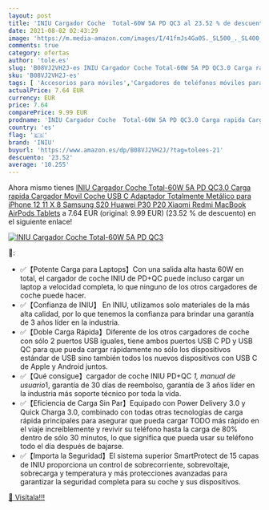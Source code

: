 ```yaml
---
layout: post
title: 'INIU Cargador Coche  Total-60W 5A PD QC3 al 23.52 % de descuento'
date: 2021-08-02 02:43:29
image: 'https://m.media-amazon.com/images/I/41fmJs4Ga0S._SL500_._SL400_.jpg'
comments: true
category: ofertas
author: 'tole.es'
slug: 'B08VJ2VH2J-es INIU Cargador Coche Total-60W 5A PD QC3.0 Carga rapida...'
sku: 'B08VJ2VH2J-es'
tags: [ 'Accesorios para móviles','Cargadores de teléfonos móviles para coches','Cargadores para móviles','Comunicación móvil y accesorios','Electrónica','iniu','iphone', ]
actualPrice: 7.64 EUR
currency: EUR
price: 7.64
comparePrice: 9.99 EUR
prodname: 'INIU Cargador Coche  Total-60W 5A PD QC3.0 Carga rapida Cargador Movil Coche USB C  Adaptador Totalmente Metálico para iPhone 12 11 X 8 Samsung S20 Huawei P30 P20 Xiaomi Redmi MacBook AirPods Tablets'
country: 'es'
flag: '🇪🇸'
brand: 'INIU'
buyurl: 'https://www.amazon.es/dp/B08VJ2VH2J/?tag=tolees-21'
descuento: '23.52'
average: '10.255'
---
```


Ahora mismo tienes [INIU Cargador Coche  Total-60W 5A PD QC3.0 Carga rapida Cargador Movil Coche USB C  Adaptador Totalmente Metálico para iPhone 12 11 X 8 Samsung S20 Huawei P30 P20 Xiaomi Redmi MacBook AirPods Tablets](https://www.amazon.es/dp/B08VJ2VH2J/?tag=tolees-21) a 7.64 EUR (original: 9.99 EUR) (23.52 %  de descuento) en el siguiente enlace!

[![INIU Cargador Coche  Total-60W 5A PD QC3](https://m.media-amazon.com/images/I/41fmJs4Ga0S._SL500_._SL400_.jpg)](https://www.amazon.es/dp/B08VJ2VH2J/?tag=tolees-21)

🔎:

- ✅【Potente Carga para Laptops】Con una salida alta hasta 60W en total, el cargador de coche INIU de PD+QC puede incluso cargar un laptop a velocidad completa, lo que ninguno de los otros cargadores de coche puede hacer.
- ✅【Confianza de INIU】 En INIU, utilizamos solo materiales de la más alta calidad, por lo que tenemos la confianza para brindar una garantía de 3 años líder en la industria.
- ✅【Doble Carga Rápida】Diferente de los otros cargadores de coche con sólo 2 puertos USB iguales, tiene ambos puertos USB C PD y USB QC para que pueda cargar rápidamente no sólo los dispositivos estándar de USB sino también todos los nuevos dispositivos con USB C de Apple y Android juntos.
- ✅【Qué consigue】cargador de coche INIU PD+QC *1, manual de usuario*1, garantía de 30 días de reembolso, garantía de 3 años líder en la industria más soporte técnico por toda la vida.
- ✅【Eficiencia de Carga Sin Par】Equipado con Power Delivery 3.0 y Quick Charga 3.0, combinado con todas otras tecnologías de carga rápida principales para asegurar que pueda cargar TODO más rápido en el viaje increíblemente y revivir su teléfono hasta la carga de 80% dentro de sólo 30 minutos, lo que significa que pueda usar su teléfono todo el día después de bajarse.
- ✅【Importa la Seguridad】El sistema superior SmartProtect de 15 capas de INIU proporciona un control de sobrecorriente, sobrevoltaje, sobrecarga y temperatura y más protecciones avanzadas para garantizar la seguridad completa para su coche y sus dispositivos.

[🛒 Visítala!!!](https://www.amazon.es/dp/B08VJ2VH2J/?tag=tolees-21)
